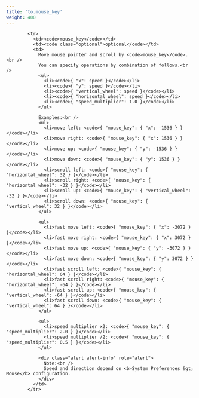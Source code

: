 ```yaml
---
title: 'to.mouse_key'
weight: 400
---
```


            <tr>
              <td><code>mouse_key</code></td>
              <td><code class="optional">optional</code></td>
              <td>
                Move mouse pointer and scroll by <code>mouse_key</code>.<br />
                You can specify operations by combination of follows.<br />
                <ul>
                  <li><code>{ "x": speed }</code></li>
                  <li><code>{ "y": speed }</code></li>
                  <li><code>{ "vertical_wheel": speed }</code></li>
                  <li><code>{ "horizontal_wheel": speed }</code></li>
                  <li><code>{ "speed_multiplier": 1.0 }</code></li>
                </ul>

                Examples:<br />
                <ul>
                  <li>move left: <code>{ "mouse_key": { "x": -1536 } }</code></li>
                  <li>move right: <code>{ "mouse_key": { "x": 1536 } }</code></li>
                  <li>move up: <code>{ "mouse_key": { "y": -1536 } }</code></li>
                  <li>move down: <code>{ "mouse_key": { "y": 1536 } }</code></li>
                  <li>scroll left: <code>{ "mouse_key": { "horizontal_wheel": 32 } }</code></li>
                  <li>scroll right: <code>{ "mouse_key": { "horizontal_wheel": -32 } }</code></li>
                  <li>scroll up: <code>{ "mouse_key": { "vertical_wheel": -32 } }</code></li>
                  <li>scroll down: <code>{ "mouse_key": { "vertical_wheel": 32 } }</code></li>
                </ul>

                <ul>
                  <li>fast move left: <code>{ "mouse_key": { "x": -3072 } }</code></li>
                  <li>fast move right: <code>{ "mouse_key": { "x": 3072 } }</code></li>
                  <li>fast move up: <code>{ "mouse_key": { "y": -3072 } }</code></li>
                  <li>fast move down: <code>{ "mouse_key": { "y": 3072 } }</code></li>
                  <li>fast scroll left: <code>{ "mouse_key": { "horizontal_wheel": 64 } }</code></li>
                  <li>fast scroll right: <code>{ "mouse_key": { "horizontal_wheel": -64 } }</code></li>
                  <li>fast scroll up: <code>{ "mouse_key": { "vertical_wheel": -64 } }</code></li>
                  <li>fast scroll down: <code>{ "mouse_key": { "vertical_wheel": 64 } }</code></li>
                </ul>

                <ul>
                  <li>speed multiplier x2: <code>{ "mouse_key": { "speed_multiplier": 2.0 } }</code></li>
                  <li>speed multiplier /2: <code>{ "mouse_key": { "speed_multiplier": 0.5 } }</code></li>
                </ul>

                <div class="alert alert-info" role="alert">
                  Note:<br />
                  Speed and direction depend on <b>System Preferences &gt; Mouse</b> configuration.
                </div>
              </td>
            </tr>
